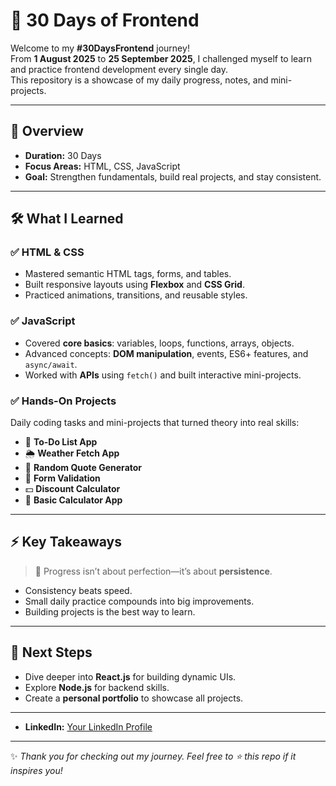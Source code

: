 # 🚀 30 Days of Frontend

Welcome to my **#30DaysFrontend** journey!  
From **1 August 2025** to **25 September 2025**, I challenged myself to learn and practice frontend development every single day.  
This repository is a showcase of my daily progress, notes, and mini-projects.

---

## 🌟 Overview
- **Duration:** 30 Days  
- **Focus Areas:** HTML, CSS, JavaScript  
- **Goal:** Strengthen fundamentals, build real projects, and stay consistent.

---

## 🛠️ What I Learned

### ✅ HTML & CSS
- Mastered semantic HTML tags, forms, and tables.
- Built responsive layouts using **Flexbox** and **CSS Grid**.
- Practiced animations, transitions, and reusable styles.

### ✅ JavaScript
- Covered **core basics**: variables, loops, functions, arrays, objects.
- Advanced concepts: **DOM manipulation**, events, ES6+ features, and `async/await`.
- Worked with **APIs** using `fetch()` and built interactive mini-projects.

### ✅ Hands-On Projects
Daily coding tasks and mini-projects that turned theory into real skills:
- 🎯 **To-Do List App**
- 🌦️ **Weather Fetch App**
- 🎲 **Random Quote Generator**
- 📝 **Form Validation**
- 💵 **Discount Calculator**
- 🧮 **Basic Calculator App**

---


## ⚡ Key Takeaways
> 🌱 Progress isn’t about perfection—it’s about **persistence**.

- Consistency beats speed.  
- Small daily practice compounds into big improvements.  
- Building projects is the best way to learn.

---

## 🎯 Next Steps
- Dive deeper into **React.js** for building dynamic UIs.
- Explore **Node.js** for backend skills.
- Create a **personal portfolio** to showcase all projects.

---

  
- **LinkedIn:** [Your LinkedIn Profile](www.linkedin.com/in/pranjal-mahajan-21a7ba361)  

---

✨ _Thank you for checking out my journey. Feel free to ⭐ this repo if it inspires you!_

